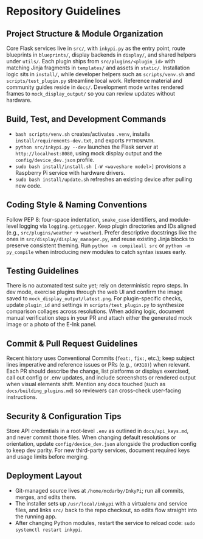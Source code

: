 # Repository Guidelines

## Project Structure & Module Organization
Core Flask services live in `src/`, with `inkypi.py` as the entry point, route blueprints in `blueprints/`, display backends in `display/`, and shared helpers under `utils/`. Each plugin ships from `src/plugins/<plugin_id>` with matching Jinja fragments in `templates/` and assets in `static/`. Installation logic sits in `install/`, while developer helpers such as `scripts/venv.sh` and `scripts/test_plugin.py` streamline local work. Reference material and community guides reside in `docs/`. Development mode writes rendered frames to `mock_display_output/` so you can review updates without hardware.

## Build, Test, and Development Commands
- `bash scripts/venv.sh` creates/activates `.venv`, installs `install/requirements-dev.txt`, and exports `PYTHONPATH`.
- `python src/inkypi.py --dev` launches the Flask server at `http://localhost:8080`, using mock display output and the `config/device_dev.json` profile.
- `sudo bash install/install.sh [-W <waveshare model>]` provisions a Raspberry Pi service with hardware drivers.
- `sudo bash install/update.sh` refreshes an existing device after pulling new code.

## Coding Style & Naming Conventions
Follow PEP 8: four-space indentation, `snake_case` identifiers, and module-level logging via `logging.getLogger`. Keep plugin directories and IDs aligned (e.g., `src/plugins/weather` → `weather`). Prefer descriptive docstrings like the ones in `src/display/display_manager.py`, and reuse existing Jinja blocks to preserve consistent theming. Run `python -m compileall src` or `python -m py_compile` when introducing new modules to catch syntax issues early.

## Testing Guidelines
There is no automated test suite yet; rely on deterministic repro steps. In dev mode, exercise plugins through the web UI and confirm the image saved to `mock_display_output/latest.png`. For plugin-specific checks, update `plugin_id` and settings in `scripts/test_plugin.py` to synthesize comparison collages across resolutions. When adding logic, document manual verification steps in your PR and attach either the generated mock image or a photo of the E-Ink panel.

## Commit & Pull Request Guidelines
Recent history uses Conventional Commits (`feat:`, `fix:`, etc.); keep subject lines imperative and reference issues or PRs (e.g., `(#318)`) when relevant. Each PR should describe the change, list platforms or displays exercised, call out config or .env updates, and include screenshots or rendered output when visual elements shift. Mention any docs touched (such as `docs/building_plugins.md`) so reviewers can cross-check user-facing instructions.

## Security & Configuration Tips
Store API credentials in a root-level `.env` as outlined in `docs/api_keys.md`, and never commit those files. When changing default resolutions or orientation, update `config/device_dev.json` alongside the production config to keep dev parity. For new third-party services, document required keys and usage limits before merging.

## Deployment Layout
- Git-managed source lives at `/home/mcdarby/InkyPi`; run all commits, merges, and edits there.
- The installer sets up `/usr/local/inkypi` with a virtualenv and service files, and links `src/` back to the repo checkout, so edits flow straight into the running app.
- After changing Python modules, restart the service to reload code: `sudo systemctl restart inkypi`.
